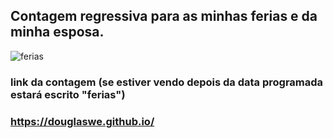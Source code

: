 ## Contagem regressiva para as minhas ferias e da minha esposa.

![ferias](https://github.com/douglaswe/douglaswe.github.io/assets/79637913/628fd57e-db5b-4d4b-92e7-e0e2d2c5c085)

 
### link da contagem (se estiver vendo depois da data programada estará escrito "ferias")  
### https://douglaswe.github.io/

